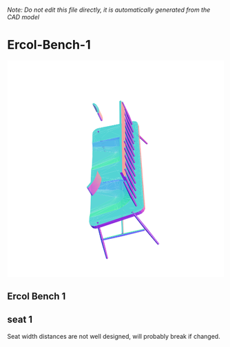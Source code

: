 ###### Note: Do not edit this file directly, it is automatically generated from the CAD model

# Ercol-Bench-1

![](/project.svg)

## Ercol Bench 1


## seat 1


Seat width distances are not well designed, will probably break if changed.


